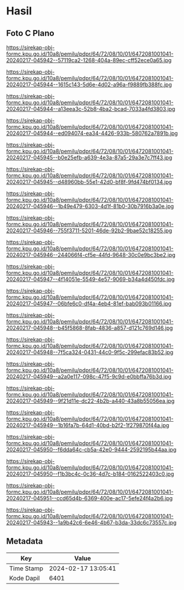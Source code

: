 # Hasil

## Foto C Plano

https://sirekap-obj-formc.kpu.go.id/10a8/pemilu/pdpr/64/72/08/10/01/6472081001041-20240217-045942--57119ca2-1268-404a-89ec-cff52ece0a65.jpg

https://sirekap-obj-formc.kpu.go.id/10a8/pemilu/pdpr/64/72/08/10/01/6472081001041-20240217-045944--1615c143-5d6e-4d02-a96a-f9889fb388fc.jpg

https://sirekap-obj-formc.kpu.go.id/10a8/pemilu/pdpr/64/72/08/10/01/6472081001041-20240217-045944--a13eea3c-52b8-4ba2-bcad-7033a4fd3803.jpg

https://sirekap-obj-formc.kpu.go.id/10a8/pemilu/pdpr/64/72/08/10/01/6472081001041-20240217-045944--ed094074-ea34-4426-933b-580762a7891b.jpg

https://sirekap-obj-formc.kpu.go.id/10a8/pemilu/pdpr/64/72/08/10/01/6472081001041-20240217-045945--b0e25efb-a639-4e3a-87a5-29a3e7c7ff43.jpg

https://sirekap-obj-formc.kpu.go.id/10a8/pemilu/pdpr/64/72/08/10/01/6472081001041-20240217-045945--d48960bb-55e1-42d0-bf8f-9fd474bf0134.jpg

https://sirekap-obj-formc.kpu.go.id/10a8/pemilu/pdpr/64/72/08/10/01/6472081001041-20240217-045946--1b49e479-6303-4d1f-81b0-30b7916b3a0e.jpg

https://sirekap-obj-formc.kpu.go.id/10a8/pemilu/pdpr/64/72/08/10/01/6472081001041-20240217-045946--755f3711-5201-46de-92b2-9bae52c18255.jpg

https://sirekap-obj-formc.kpu.go.id/10a8/pemilu/pdpr/64/72/08/10/01/6472081001041-20240217-045946--244066f4-cf5e-44fd-9648-30c0e9bc3be2.jpg

https://sirekap-obj-formc.kpu.go.id/10a8/pemilu/pdpr/64/72/08/10/01/6472081001041-20240217-045947--4f14051e-5549-4e57-9069-b34a4d450fdc.jpg

https://sirekap-obj-formc.kpu.go.id/10a8/pemilu/pdpr/64/72/08/10/01/6472081001041-20240217-045947--06bfe6c0-df4a-4eb4-81ef-bab093b01166.jpg

https://sirekap-obj-formc.kpu.go.id/10a8/pemilu/pdpr/64/72/08/10/01/6472081001041-20240217-045948--b45f5868-8fab-4836-a857-d121c769d146.jpg

https://sirekap-obj-formc.kpu.go.id/10a8/pemilu/pdpr/64/72/08/10/01/6472081001041-20240217-045948--7f5ca324-0431-44c0-9f5c-299efac83b52.jpg

https://sirekap-obj-formc.kpu.go.id/10a8/pemilu/pdpr/64/72/08/10/01/6472081001041-20240217-045949--a2a0e117-098c-47f5-9c9d-e0bbffa76b3d.jpg

https://sirekap-obj-formc.kpu.go.id/10a8/pemilu/pdpr/64/72/08/10/01/6472081001041-20240217-045949--9f21d11e-dc22-4b2b-a440-43a8b55056ea.jpg

https://sirekap-obj-formc.kpu.go.id/10a8/pemilu/pdpr/64/72/08/10/01/6472081001041-20240217-045949--1b16fa7b-64d1-40bd-b2f2-1f279870f44a.jpg

https://sirekap-obj-formc.kpu.go.id/10a8/pemilu/pdpr/64/72/08/10/01/6472081001041-20240217-045950--f6dda64c-cb5a-42e0-9444-2592195b44aa.jpg

https://sirekap-obj-formc.kpu.go.id/10a8/pemilu/pdpr/64/72/08/10/01/6472081001041-20240217-045950--f1b3bc4c-0c36-4d7c-b184-0162522403c0.jpg

https://sirekap-obj-formc.kpu.go.id/10a8/pemilu/pdpr/64/72/08/10/01/6472081001041-20240217-045951--ccd65d4b-6369-400e-ac17-5efe24f4a2b6.jpg

https://sirekap-obj-formc.kpu.go.id/10a8/pemilu/pdpr/64/72/08/10/01/6472081001041-20240217-045943--1a9b42c6-6e46-4b67-b3da-33dc6c73557c.jpg


## Metadata

| Key        | Value               |
| ---------- | ------------------- |
| Time Stamp | 2024-02-17 13:05:41 |
| Kode Dapil | 6401                |



